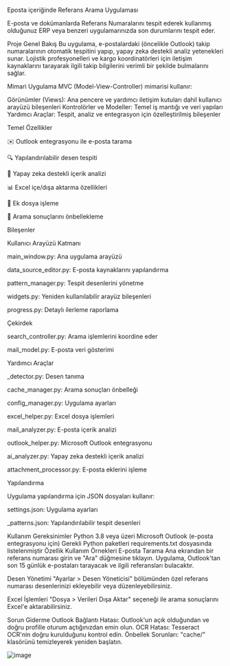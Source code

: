 Eposta içeriğinde Referans Arama Uygulaması

E-posta ve dokümanlarda Referans Numaralarını tespit ederek kullanmış olduğunuz ERP veya benzeri uygulamarınızda son durumlarını tespit eder.

Proje Genel Bakış
Bu uygulama, e-postalardaki (öncelikle Outlook) takip numaralarının otomatik tespitini yapıp, yapay zeka destekli analiz yetenekleri sunar. Lojistik profesyonelleri ve kargo koordinatörleri için iletişim kaynaklarını tarayarak ilgili takip bilgilerini verimli bir şekilde bulmalarını sağlar.

Mimari
Uygulama MVC (Model-View-Controller) mimarisi kullanır:

Görünümler (Views): Ana pencere ve yardımcı iletişim kutuları dahil kullanıcı arayüzü bileşenleri
Kontrolörler ve Modeller: Temel iş mantığı ve veri yapıları
Yardımcı Araçlar: Tespit, analiz ve entegrasyon için özelleştirilmiş bileşenler

Temel Özellikler

✉️ Outlook entegrasyonu ile e-posta tarama

🔍 Yapılandırılabilir desen tespiti

🧠 Yapay zeka destekli içerik analizi

📊 Excel içe/dışa aktarma özellikleri

📎 Ek dosya işleme

💾 Arama sonuçlarını önbellekleme


Bileşenler

Kullanıcı Arayüzü Katmanı

main_window.py: Ana uygulama arayüzü

data_source_editor.py: E-posta kaynaklarını yapılandırma

pattern_manager.py: Tespit desenlerini yönetme

widgets.py: Yeniden kullanılabilir arayüz bileşenleri

progress.py: Detaylı ilerleme raporlama

Çekirdek

search_controller.py: Arama işlemlerini koordine eder

mail_model.py: E-posta veri gösterimi

Yardımcı Araçlar

_detector.py: Desen tanıma

cache_manager.py: Arama sonuçları önbelleği

config_manager.py: Uygulama ayarları

excel_helper.py: Excel dosya işlemleri

mail_analyzer.py: E-posta içerik analizi

outlook_helper.py: Microsoft Outlook entegrasyonu

ai_analyzer.py: Yapay zeka destekli içerik analizi

attachment_processor.py: E-posta eklerini işleme

Yapılandırma

Uygulama yapılandırma için JSON dosyaları kullanır:

settings.json: Uygulama ayarları

_patterns.json: Yapılandırılabilir tespit desenleri


Kullanım
Gereksinimler
Python 3.8 veya üzeri
Microsoft Outlook (e-posta entegrasyonu için)
Gerekli Python paketleri requirements.txt dosyasında listelenmiştir
Özellik Kullanım Örnekleri
E-posta Tarama
Ana ekrandan bir referans numarası girin ve "Ara" düğmesine tıklayın. Uygulama, Outlook'tan son 15 günlük e-postaları tarayacak ve ilgili referansları bulacaktır.

Desen Yönetimi
"Ayarlar > Desen Yöneticisi" bölümünden özel referans numarası desenlerinizi ekleyebilir veya düzenleyebilirsiniz.

Excel İşlemleri
"Dosya > Verileri Dışa Aktar" seçeneği ile arama sonuçlarını Excel'e aktarabilirsiniz.

Sorun Giderme
Outlook Bağlantı Hatası: Outlook'un açık olduğundan ve doğru profille oturum açtığınızdan emin olun.
OCR Hatası: Tesseract OCR'nin doğru kurulduğunu kontrol edin.
Önbellek Sorunları: "cache/" klasörünü temizleyerek yeniden başlatın.

![image](https://github.com/user-attachments/assets/1d2ca3d5-067e-4599-bca8-aaf3e2e09bb2)

